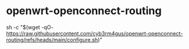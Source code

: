 # openwrt-openconnect-routing



sh -c "$(wget -qO- https://raw.githubusercontent.com/cyb3rm4gus/openwrt-openconnect-routing/refs/heads/main/configure.sh)"
